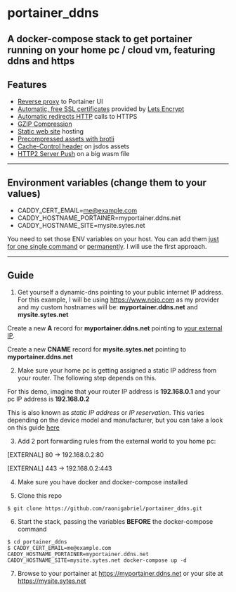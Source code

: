 # portainer_ddns
A docker-compose stack to get portainer running on your home pc / cloud vm, featuring ddns and https
---
## Features
* [Reverse proxy](https://caddyserver.com/docs/quick-starts/reverse-proxy) to Portainer UI
* [Automatic, free SSL certificates](https://caddyserver.com/docs/automatic-https) provided by [Lets Encrypt](https://letsencrypt.org/)
* [Automatic redirects HTTP](https://caddyserver.com/docs/automatic-https) calls to HTTPS
* [GZIP Compression](https://caddyserver.com/docs/gzip)
* [Static web site](https://caddyserver.com/docs/quick-starts/static-files) hosting
* [Precompressed assets with brotli](https://misterorion.com/caddy-server-brotli/)
* [Cache-Control header](https://gtmetrix.com/serve-static-assets-with-an-efficient-cache-policy.html)  on jsdos assets
* [HTTP2 Server Push](https://en.wikipedia.org/wiki/HTTP/2_Server_Push) on a big wasm file
---
## Environment variables (change them to your values)
* CADDY_CERT_EMAIL=me@example.com
* CADDY_HOSTNAME_PORTAINER=myportainer.ddns.net
* CADDY_HOSTNAME_SITE=mysite.sytes.net

You need to set those ENV variables on your host. You can add them [just for one single command](https://www.baeldung.com/linux/set-env-variables-bash-command#setting-multiple-variables-only-for-a-single-command) or [permanently](https://phoenixnap.com/kb/linux-set-environment-variable). I will use the first approach.

---
## Guide
1. Get yourself a dynamic-dns pointing to your public internet IP address.
For this example, I will be using https://www.noip.com as my provider and my custom hostnames will be: **myportainer.ddns.net** and **mysite.sytes.net**

Create a new **A** record for **myportainer.ddns.net** pointing to [your external IP](https://whatismyipaddress.com/). 

Create a new **CNAME** record for **mysite.sytes.net** pointing to **myportainer.ddns.net**


2. Make sure your home pc is getting assigned a static IP address from your router. The following step depends on this.

For this demo, imagine that your router IP address is **192.168.0.1** and your pc IP address is **192.168.0.2**

This is also known as *static IP address* or *IP reservation*. This varies depending on the device model and manufacturer, but you can take a look on this guide [here](http://blog.dlink.com/mastering-static-ip-addresses-2/)

3. Add 2 port forwarding rules from the external world to you home pc:

 
[EXTERNAL] 80 -> 192.168.0.2:80

[EXTERNAL] 443 -> 192.168.0.2:443

4. Make sure you have docker and docker-compose installed

5. Clone this repo
```
$ git clone https://github.com/raonigabriel/portainer_ddns.git
```

6. Start the stack, passing the variables **BEFORE** the docker-compose command
```
$ cd portainer_ddns
$ CADDY_CERT_EMAIL=me@example.com CADDY_HOSTNAME_PORTAINER=myportainer.ddns.net CADDY_HOSTNAME_SITE=mysite.sytes.net docker-compose up -d
```

7. Browse to your portainer at https://myportainer.ddns.net or your site at https://mysite.sytes.net
